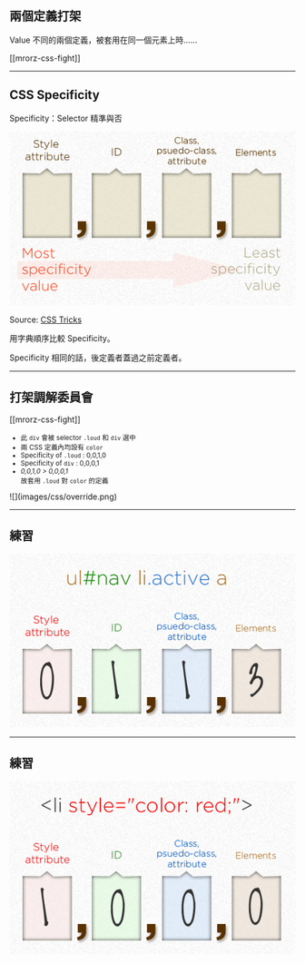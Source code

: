 兩個定義打架
----------

Value 不同的兩個定義，被套用在同一個元素上時……

[[mrorz-css-fight]]

---

CSS Specificity
---------------

Specificity：Selector 精準與否

![Specificity](images/css/specificity-calculationbase.png)

Source: [CSS Tricks](http://css-tricks.com/specifics-on-css-specificity/)

用字典順序比較 Specificity。

Specificity 相同的話，後定義者蓋過之前定義者。

---

打架調解委員會
--------
[[mrorz-css-fight]]

<div class="row">

  <div class="span3">
    <small>
      <ul>
        <li class="fragment">此 <code>div</code> 會被 selector <code>.loud</code> 和 <code>div</code> 選中</li>
        <li class="fragment">兩 CSS 定義內均設有 <code>color</code></li>
        <li class="fragment">Specificity of <code>.loud</code> : 0,0,1,0</li>
        <li class="fragment">Specificity of <code>div</code> : 0,0,0,1</li>
        <li class="fragment"><em>0,0,1,0 > 0,0,0,1</em><br>故套用 <code>.loud</code> 對 <code>color</code> 的定義</li>
      </ul>
    </small>
  </div>

  <div class="span3 fragment">![](images/css/override.png)</div>

</div>

---

練習
----

![](images/css/cssspecificity-calc-1.png)

---

練習
----
![](images/css/cssspecificity-calc-4.png)

